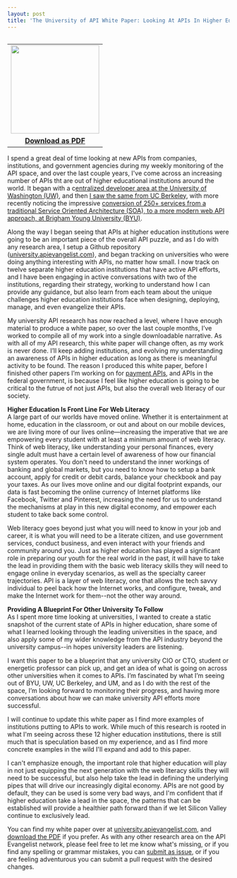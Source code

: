 ```yaml
---
layout: post
title: 'The University of API White Paper: Looking At APIs In Higher Education'
---
```

<table width="250" align="right">
<tbody>
<tr>
<td align="center"><a href="http://bit.ly/1kn8uhX" target="_blank"><img style="border: 0px solid #000;" src="https://s3.amazonaws.com/kinlane-productions/whitepapers/api-evangelist-the-university-of-api.png" alt="" width="200" /></a></td>
</tr>
<tr>
<td align="center"><strong><a href="http://bit.ly/1kn8uhX" target="_blank">Download as PDF</a></strong></td>
</tr>
</tbody>
</table>
<p>I spend a great deal of time looking at new APIs from companies, institutions, and government agencies during my weekly monitoring of the API space, and over the last couple years, I've come across an increasing number of APIs tht are out of higher educational institutions around the world. It began with a c<a href="http://university.apievangelist.com/2012/05/29/university-information-services-with-apis/">entralized developer area at the University of Washington (UW)</a>, and then <a href="http://apievangelist.com/2013/02/25/get-a-list-of-all-classes-at-uc-berkeley-with-api-call/">I saw the same from UC Berkeley</a>, with more recently noticing the impressive <a href="http://apievangelist.com/2014/04/23/browsing-the-261-apis-at-brigham-young-university/">conversion of 250+ services from a traditional Service Oriented Architecture (SOA), to a more modern web API approach, at Brigham Young University (BYU)</a>.</p>
<p>Along the way I began seeing that APIs at higher education institutions were going to be an important piece of the overall API puzzle, and as I do with any research area, I setup a Github repository (<a href="http://university.apievangelist.com/">university.apievangelist.com</a>), and began tracking on universities who were doing anything interesting with APIs, no matter how small. I now track on twelve separate higher education institutions that have active API efforts, and I have been engaging in active conversations with two of the institutions, regarding their strategy, working to understand how I can provide any guidance, but also learn from each team about the unique challenges higher education institutions face when designing, deploying, manage, and even evangelize their APIs.</p>
<p>My university API research has now reached a level, where I have enough material to produce a white paper, so over the last couple months, I&rsquo;ve worked to compile all of my work into a single downloadable narrative. As with all of my API research, this white paper will change often, as my work is never done. I&rsquo;ll keep adding institutions, and evolving my understanding an awareness of APIs in higher education as long as there is meaningful activity to be found. The reason I produced this white paper, before I finished other papers I&rsquo;m working on for <a href="http://payments.apievangelist.com/">payment APIs</a>, and&nbsp;APIs in the federal government, is because I feel like higher education is going to be critical to the futrue of not just APIs, but also the overall web literacy of our society.</p>
<p><strong>Higher Education Is Front Line For Web Literacy</strong><br /> A large part of our worlds have moved online. Whether it is entertainment at home, education in the classroom, or out and about on our mobile devices, we are living more of our lives online&mdash;increasing the imperative that we are empowering every student with at least a minimum amount of web literacy. Think of web literacy, like understanding your personal finances, every single adult must have a certain level of awareness of how our financial system operates. You don't need to understand the inner workings of banking and global markets, but you need to know how to setup a bank account, apply for credit or debit cards, balance your checkbook and pay your taxes. As our lives move online and our digital footprint expands, our data is fast becoming the online currency of Internet platforms like Facebook, Twitter and Pinterest, increasing the need for us to understand the mechanisms at play in this new digital economy, and empower each student to take back some control.</p>
<p>Web literacy goes beyond just what you will need to know in your job and career, it is what you will need to be a literate citizen, and use government services, conduct business, and even interact with your friends and community around you. Just as higher education has played a significant role in preparing our youth for the real world in the past, it will have to take the lead in providing them with the basic web literacy skills they will need to engage online in everyday scenarios, as well as the specialty career trajectories. API is a layer of web literacy, one that allows the tech savvy individual to peel back how the Internet works, and configure, tweak, and make the Internet work for them--not the other way around.</p>
<p><strong>Providing A Blueprint For Other University To Follow</strong><br /> As I spent more time looking at universities, I wanted to create a static snapshot of the current state of APIs in higher education, share some of what I learned looking through the leading universities in the space, and also apply some of my wider knowledge from the API industry beyond the university campus--in hopes university leaders are listening.</p>
<p>I want this paper to be a blueprint that any university CIO or CTO, student or energetic professor can pick up, and get an idea of what is going on across other universities when it comes to APIs. I&rsquo;m fascinated by what I&rsquo;m seeing out of BYU, UW, UC Berkeley, and UM, and as I do with the rest of the space, I&rsquo;m looking forward to monitoring their progress, and having more conversations about how we can make university API efforts more successful.</p>
<p>I will continue to update this white paper as I find more examples of institutions putting to APIs to work. While much of this research is rooted in what I'm seeing across these 12 higher education institutions, there is still much that is speculation based on my experience, and as I find more concrete examples in the wild I'll expand and add to this paper.</p>
<p>I can't emphasize enough, the important role that higher education will play in not just equipping the next generation with the web literacy skills they will need to be successful, but also help take the lead in defining the underlying pipes that will drive our increasingly digital economy. APIs are not good by default, they can be used is some very bad ways, and I'm confident that if higher education take a lead in the space, the patterns that can be established will provide a healthier path forward than if we let Silicon Valley continue to exclusively lead.</p>
<p>You can find my white paper over at <a href="http://university.apievangelist.com/">university.apievangelist.com</a>, and <a href="http://bit.ly/1kn8uhX">download the PDF</a> if you prefer. As with any other research area on the API Evangelist network, please feel free to let me know what's missing, or if you find any spelling or grammar mistakes, you can <a href="https://github.com/kinlane/university/issues">submit as issue</a>, or if you are feeling adventurous you can submit a pull request with the desired changes.</p>